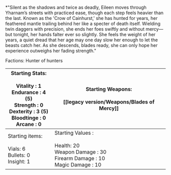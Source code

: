 *"Silent as the shadows and twice as deadly, Eileen moves through Yharnam’s streets with practiced ease, though each step feels heavier than the last. Known as the 'Crow of Cainhurst,' she has hunted for years, her feathered mantle trailing behind her like a specter of death itself. Wielding twin daggers with precision, she ends her foes swiftly and without mercy—but tonight, her hands falter ever so slightly. She feels the weight of her years, a quiet dread that her age may one day slow her enough to let the beasts catch her. As she descends, blades ready, she can only hope her experience outweighs her fading strength."

Factions: Hunter of hunters

| Starting Stats:<br><br>Vitality : 1<br>Endurance : 4 (5)<br>Strength : 0<br>Dexterity : 3 (5)<br>Bloodtinge : 0<br>Arcane : 0 | Starting Weapons: <br><br>[[legacy version/Weapons/Blades of Mercy]]                                                         |
| ----------------------------------------------------------------------------------------------------------------------------- | ----------------------------------------------------------------------------------------------------- |
| Starting items:<br><br>Vials: 6<br>Bullets: 0<br>Insight: 1                                                                   | Starting Values :<br><br>Health: 20<br>Weapon Damage : 30<br>Firearm Damage : 10<br>Magic Damage : 10 |

